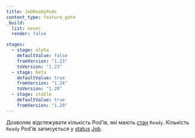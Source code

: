 ```yaml
---
title: JobReadyPods
content_type: feature_gate
_build:
  list: never
  render: false

stages:
  - stage: alpha 
    defaultValue: false
    fromVersion: "1.23"
    toVersion: "1.23"
  - stage: beta
    defaultValue: true
    fromVersion: "1.24"  
    toVersion: "1.28" 
  - stage: stable
    defaultValue: true
    fromVersion: "1.29"  
---
```

Дозволяє відстежувати кількість Podʼів, які мають [стан](/docs/concepts/workloads/pods/pod-lifecycle/#pod-conditions) `Ready`. Кількість `Ready` Podʼів записується у [status](/docs/reference/kubernetes-api/workload-resources/job-v1/#JobStatus) [Job](/docs/concepts/workloads/controllers/job).
